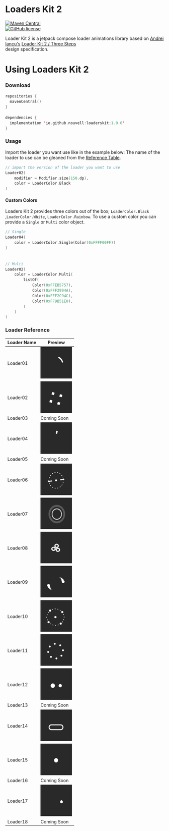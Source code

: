 # Loaders Kit 2

[![Maven Central](https://img.shields.io/maven-central/v/com.squareup.workflow1/workflow-core-jvm.svg?label=Maven%20Central)](https://central.sonatype.com/namespace/com.squareup.workflow1)  
[![GitHub license](https://img.shields.io/badge/license-Apache%20License%202.0-blue.svg?style=flat)](https://www.apache.org/licenses/LICENSE-2.0)

Loader Kit 2 is a jetpack compose loader animations library based on [Andrei Iancu's](https://www.figma.com/@iancu)  [Loader Kit 2 / Three Steps](https://www.figma.com/community/file/1113086966127751393/Loaders-Kit-2-%2F-Three-Steps)  
design specification.

# Using Loaders Kit 2

### Download

```kotlin
repositories {
  mavenCentral()
}

dependencies {
  implementation 'io.github.nouvell:loaderskit:1.0.0'
}
```

### Usage

Import the loader you want use like in the example below:
The name of the loader to use can be gleaned from the [Reference Table](https://github.com/Nouvell/LoadersKit/blob/main/README.md#loader-reference).

```kotlin
// import the version of the loader you want to use
Loader02(  
    modifier = Modifier.size(150.dp),
    color = LoaderColor.Black
)
```
#### Custom Colors

Loaders Kit 2 provides three colors out of the box; `LoaderColor.Black ` ,`LoaderColor.White`, `LoaderColor.Rainbow`. To use a custom color you can provide a `Single` or `Multi` color object.

```kotlin
// Single
Loader04(
    color = LoaderColor.Single(Color(0xFFFF00FF))
)


// Multi
Loader02( 
    color = LoaderColor.Multi(  
        listOf(  
            Color(0xFFEB5757),  
            Color(0xFFF2994A),  
            Color(0xFFF2C94C),  
            Color(0xFF9B51E0),  
        )  
    )  
)
```

### Loader Reference

| Loader Name | Preview                                                                                                        |
|-------------|----------------------------------------------------------------------------------------------------------------|
| Loader01    | <img src="https://raw.githubusercontent.com/Nouvell/LoadersKit/main/resources/loader-01.gif" width="100" height="100" /> |
| Loader02    | <img src="https://raw.githubusercontent.com/Nouvell/LoadersKit/main/resources/loader-02.gif" width="100" height="100" /> |
| Loader03    | Coming Soon                                                                                                    |
| Loader04    | <img src="https://raw.githubusercontent.com/Nouvell/LoadersKit/main/resources/loader-04.gif" width="100" height="100" /> |
| Loader05    | Coming Soon                                                                                                    |
| Loader06    | <img src="https://raw.githubusercontent.com/Nouvell/LoadersKit/main/resources/loader-06.gif" width="100" height="100" /> |
| Loader07    | <img src="https://raw.githubusercontent.com/Nouvell/LoadersKit/main/resources/loader-07.gif" width="100" height="100" /> |
| Loader08    | <img src="https://raw.githubusercontent.com/Nouvell/LoadersKit/main/resources/loader-08.gif" width="100" height="100" /> |
| Loader09    | <img src="https://raw.githubusercontent.com/Nouvell/LoadersKit/main/resources/loader-09.gif" width="100" height="100" /> |
| Loader10    | <img src="https://raw.githubusercontent.com/Nouvell/LoadersKit/main/resources/loader-10.gif" width="100" height="100" /> |
| Loader11    | <img src="https://raw.githubusercontent.com/Nouvell/LoadersKit/main/resources/loader-11.gif" width="100" height="100" /> |
| Loader12    | <img src="https://raw.githubusercontent.com/Nouvell/LoadersKit/main/resources/loader-12.gif" width="100" height="100" /> |
| Loader13    | Coming Soon                                                                                                    |
| Loader14    | <img src="https://raw.githubusercontent.com/Nouvell/LoadersKit/main/resources/loader-14.gif" width="100" height="100" /> |
| Loader15    | <img src="https://raw.githubusercontent.com/Nouvell/LoadersKit/main/resources/loader-15.gif" width="100" height="100" /> |
| Loader16    | Coming Soon                                                                                                    |
| Loader17    | <img src="https://raw.githubusercontent.com/Nouvell/LoadersKit/main/resources/loader-17.gif" width="100" height="100" /> |
| Loader18    | Coming Soon                                                                                                    |
